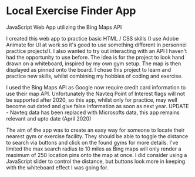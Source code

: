 # Local Exercise Finder App

JavaScript Web App utilizing the Bing Maps API

I created this web app to practice basic HTML / CSS skills (I use Adobe Animate for UI at work so it's good to use something different in personnel practice projects!). I also wanted to try out interacting with an API I haven't had the opportunity to use before. The idea is for the project to look hand drawn on a whiteboard, inspired by my own gym setup. The map is then displayed as pinned onto the board. I chose this project to learn and practice new skills, whilst combining my hobbies of coding and exercise.

I used the Bing Maps API as Google now require credit card information to use their map API. Unfortunately the Navteq Point of Interest flags will not be supported after 2020, so this app, whilst only for practice, may well become out dated and give false information as soon as next year. UPDATE - Navteq data has been replaced with Microsofts data, this app remains relevant and upto date (April 2020)

The aim of the app was to create an easy way for someone to locate their nearest gym or exercise facility. They should be able to toggle the distance to search via buttons and click on the found gyms for more details. I've limited the max search radius to 10 miles as Bing maps will only render a maximum of 250 location pins onto the map at once. I did consider using a JavaScript slider to control the distance, but buttons look more in keeping with the whiteboard effect I was going for.
